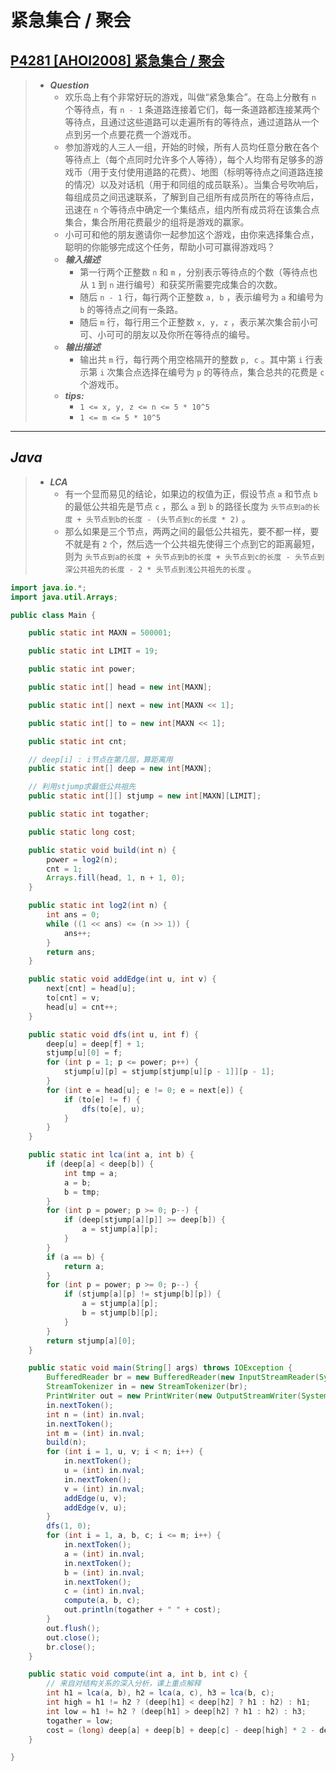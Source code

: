 # 紧急集合 / 聚会

## [P4281 [AHOI2008] 紧急集合 / 聚会](https://www.luogu.com.cn/problem/P4281)

> - ***Question***
>   - 欢乐岛上有个非常好玩的游戏，叫做“紧急集合”。在岛上分散有 `n` 个等待点，有 `n - 1` 条道路连接着它们，每一条道路都连接某两个等待点，且通过这些道路可以走遍所有的等待点，通过道路从一个点到另一个点要花费一个游戏币。
>   - 参加游戏的人三人一组，开始的时候，所有人员均任意分散在各个等待点上（每个点同时允许多个人等待），每个人均带有足够多的游戏币（用于支付使用道路的花费）、地图（标明等待点之间道路连接的情况）以及对话机（用于和同组的成员联系）。当集合号吹响后，每组成员之间迅速联系，了解到自己组所有成员所在的等待点后，迅速在 `n` 个等待点中确定一个集结点，组内所有成员将在该集合点集合，集合所用花费最少的组将是游戏的赢家。
>   - 小可可和他的朋友邀请你一起参加这个游戏，由你来选择集合点，聪明的你能够完成这个任务，帮助小可可赢得游戏吗？
>   - ***输入描述***
>     - 第一行两个正整数 `n` 和 `m` ，分别表示等待点的个数（等待点也从 `1` 到 `n` 进行编号）和获奖所需要完成集合的次数。
>     - 随后 `n - 1` 行，每行两个正整数 `a, b` ，表示编号为 `a` 和编号为 `b` 的等待点之间有一条路。
>     - 随后 `m` 行，每行用三个正整数 `x, y, z` ，表示某次集合前小可可、小可可的朋友以及你所在等待点的编号。
>   - ***输出描述***
>     - 输出共 `m` 行，每行两个用空格隔开的整数 `p, c` 。其中第 `i` 行表示第 `i` 次集合点选择在编号为 `p` 的等待点，集合总共的花费是 `c` 个游戏币。
>   - ***tips:***
>     - `1 <= x, y, z <= n <= 5 * 10^5`
>     - `1 <= m <= 5 * 10^5`

---

## *Java*

> - ***LCA***
>   - 有一个显而易见的结论，如果边的权值为正，假设节点 `a` 和节点 `b` 的最低公共祖先是节点 `c` ，那么 `a` 到 `b` 的路径长度为 `头节点到a的长度 + 头节点到b的长度 - (头节点到c的长度 * 2)` 。
>   - 那么如果是三个节点，两两之间的最低公共祖先，要不都一样，要不就是有 `2` 个，然后选一个公共祖先使得三个点到它的距离最短，则为 `头节点到a的长度 + 头节点到b的长度 + 头节点到c的长度 - 头节点到深公共祖先的长度 - 2 * 头节点到浅公共祖先的长度` 。

```java
import java.io.*;
import java.util.Arrays;

public class Main {

    public static int MAXN = 500001;

    public static int LIMIT = 19;

    public static int power;

    public static int[] head = new int[MAXN];

    public static int[] next = new int[MAXN << 1];

    public static int[] to = new int[MAXN << 1];

    public static int cnt;

    // deep[i] : i节点在第几层，算距离用
    public static int[] deep = new int[MAXN];

    // 利用stjump求最低公共祖先
    public static int[][] stjump = new int[MAXN][LIMIT];

    public static int togather;

    public static long cost;

    public static void build(int n) {
        power = log2(n);
        cnt = 1;
        Arrays.fill(head, 1, n + 1, 0);
    }

    public static int log2(int n) {
        int ans = 0;
        while ((1 << ans) <= (n >> 1)) {
            ans++;
        }
        return ans;
    }

    public static void addEdge(int u, int v) {
        next[cnt] = head[u];
        to[cnt] = v;
        head[u] = cnt++;
    }

    public static void dfs(int u, int f) {
        deep[u] = deep[f] + 1;
        stjump[u][0] = f;
        for (int p = 1; p <= power; p++) {
            stjump[u][p] = stjump[stjump[u][p - 1]][p - 1];
        }
        for (int e = head[u]; e != 0; e = next[e]) {
            if (to[e] != f) {
                dfs(to[e], u);
            }
        }
    }

    public static int lca(int a, int b) {
        if (deep[a] < deep[b]) {
            int tmp = a;
            a = b;
            b = tmp;
        }
        for (int p = power; p >= 0; p--) {
            if (deep[stjump[a][p]] >= deep[b]) {
                a = stjump[a][p];
            }
        }
        if (a == b) {
            return a;
        }
        for (int p = power; p >= 0; p--) {
            if (stjump[a][p] != stjump[b][p]) {
                a = stjump[a][p];
                b = stjump[b][p];
            }
        }
        return stjump[a][0];
    }

    public static void main(String[] args) throws IOException {
        BufferedReader br = new BufferedReader(new InputStreamReader(System.in));
        StreamTokenizer in = new StreamTokenizer(br);
        PrintWriter out = new PrintWriter(new OutputStreamWriter(System.out));
        in.nextToken();
        int n = (int) in.nval;
        in.nextToken();
        int m = (int) in.nval;
        build(n);
        for (int i = 1, u, v; i < n; i++) {
            in.nextToken();
            u = (int) in.nval;
            in.nextToken();
            v = (int) in.nval;
            addEdge(u, v);
            addEdge(v, u);
        }
        dfs(1, 0);
        for (int i = 1, a, b, c; i <= m; i++) {
            in.nextToken();
            a = (int) in.nval;
            in.nextToken();
            b = (int) in.nval;
            in.nextToken();
            c = (int) in.nval;
            compute(a, b, c);
            out.println(togather + " " + cost);
        }
        out.flush();
        out.close();
        br.close();
    }

    public static void compute(int a, int b, int c) {
        // 来自对结构关系的深入分析，课上重点解释
        int h1 = lca(a, b), h2 = lca(a, c), h3 = lca(b, c);
        int high = h1 != h2 ? (deep[h1] < deep[h2] ? h1 : h2) : h1;
        int low = h1 != h2 ? (deep[h1] > deep[h2] ? h1 : h2) : h3;
        togather = low;
        cost = (long) deep[a] + deep[b] + deep[c] - deep[high] * 2 - deep[low];
    }

}
```
